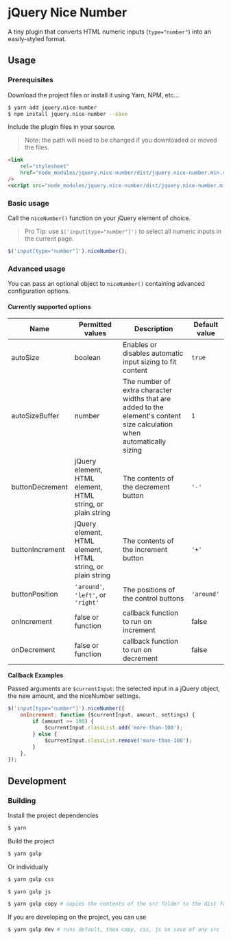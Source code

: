 # jQuery Nice Number

A tiny plugin that converts HTML numeric inputs (`type="number"`) into an
easily-styled format.

## Usage

### Prerequisites

Download the project files or install it using Yarn, NPM, etc...

```sh
$ yarn add jquery.nice-number
$ npm install jquery.nice-number --save
```

Include the plugin files in your source.

> Note: the path will need to be changed if you downloaded or moved the files.

```html
<link
	rel="stylesheet"
	href="node_modules/jquery.nice-number/dist/jquery.nice-number.min.css"
/>
<script src="node_modules/jquery.nice-number/dist/jquery.nice-number.min.js"></script>
```

### Basic usage

Call the `niceNumber()` function on your jQuery element of choice.

> Pro Tip: use `$('input[type="number"]')` to select all numeric inputs in the
> current page.

```javascript
$('input[type="number"]').niceNumber();
```

### Advanced usage

You can pass an optional object to `niceNumber()` containing advanced
configuration options.

#### Currently supported options

| Name            | Permitted values                                           | Description                                                                                                             | Default value |
| --------------- | ---------------------------------------------------------- | ----------------------------------------------------------------------------------------------------------------------- | ------------- |
| autoSize        | boolean                                                    | Enables or disables automatic input sizing to fit content                                                               | `true`        |
| autoSizeBuffer  | number                                                     | The number of extra character widths that are added to the element's content size calculation when automatically sizing | `1`           |
| buttonDecrement | jQuery element, HTML element, HTML string, or plain string | The contents of the decrement button                                                                                    | `'-'`         |
| buttonIncrement | jQuery element, HTML element, HTML string, or plain string | The contents of the increment button                                                                                    | `'+'`         |
| buttonPosition  | `'around'`, `'left'`, or `'right'`                         | The positions of the control buttons                                                                                    | `'around'`    |
| onIncrement     | false or function                                          | callback function to run on increment                                                                                   | false         |
| onDecrement     | false or function                                          | callback function to run on decrement                                                                                   | false         |

**Callback Examples**

Passed arguments are `$currentInput`: the selected input in a jQuery object, the new amount, and the niceNumber settings.

```js
$('input[type="number"]').niceNumber({
	onIncrement: function ($currentInput, amount, settings) {
		if (amount >= 100) {
			$currentInput.classList.add('more-than-100');
		} else {
			$currentInput.classList.remove('more-than-100');
		}
	},
});
```

## Development

### Building

Install the project dependencies

```sh
$ yarn
```

Build the project

```sh
$ yarn gulp
```

Or individually

```sh
$ yarn gulp css

$ yarn gulp js

$ yarn gulp copy # copies the contents of the src folder to the dist folder
```

If you are developing on the project, you can use

```sh
$ yarn gulp dev # runs default, then copy, css, js on save of any src file
```
